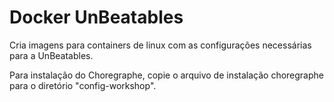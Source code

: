 # Docker UnBeatables

Cria imagens para containers de linux com as configurações necessárias para a UnBeatables.

Para instalação do Choregraphe, copie o arquivo de instalação choregraphe para o diretório "config-workshop".
